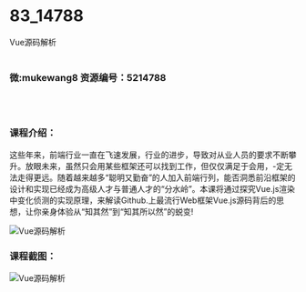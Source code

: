 # 83_14788
Vue源码解析
<br/></br>
<h3>微:mukewang8 资源编号：5214788</h3>
<br/></br>
<h3>课程介绍：</h3>
<p>这些年来，前端行业一直在飞速发展，行业的进步，导致对从业人员的要求不断攀升。放眼未来，虽然只会用某些框架还可以找到工作，但仅仅满足于会用，-定无法走得更远。随着越来越多“聪明又勤奋”的人加入前端行列，能否洞悉前沿框架的设计和实现已经成为高级人才与普通人才的“分水岭”。本课将通过探究<a title="查看与 Vue 相关的文章" target="_blank">Vue</a>.js渲染中变化侦测的实现原理，来解读Github.上最流行Web框架Vue.js源码背后的思想，让你亲身体验从“知其然”到“知其所以然”的蜕变!</p>
<p><img src="https://www.ko996.com/wp-content/uploads/img/2020/08/1-24-300x197.png" alt="Vue源码解析"></p>
<div class="info-desc">
<h3>课程截图：</h3>
<p><img src="https://www.ko996.com/wp-content/uploads/img/2020/08/2-24.png" alt="Vue源码解析"></p>


			
</div>
